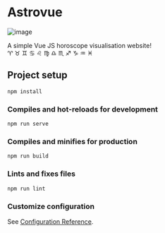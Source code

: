 # Astrovue
![image](https://user-images.githubusercontent.com/103901906/236061132-27d0c754-c8f6-462c-aa18-9e08759605a6.png)  

A simple Vue JS horoscope visualisation website!  
♈ ♉ ♊ ♋ ♌ ♍ ♎ ♏ ♐ ♑ ♒ ♓ 

 

## Project setup
```
npm install
```

### Compiles and hot-reloads for development
```
npm run serve
```

### Compiles and minifies for production
```
npm run build
```

### Lints and fixes files
```
npm run lint
```

### Customize configuration
See [Configuration Reference](https://cli.vuejs.org/config/).
